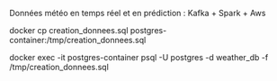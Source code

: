 Données météo en temps réel et en prédiction : Kafka + Spark + Aws

docker cp creation_donnees.sql postgres-container:/tmp/creation_donnees.sql

docker exec -it postgres-container psql -U postgres -d weather_db -f /tmp/creation_donnees.sql
